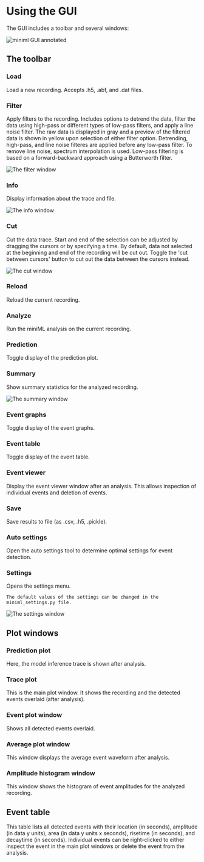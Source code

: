 # Using the GUI

The GUI includes a toolbar and several windows:

![miniml GUI annotated](../images/GUI_annotated.svg "miniML GUI")

## The toolbar

### Load

Load a new recording. Accepts .h5, .abf, and .dat files.

### Filter

Apply filters to the recording. Includes options to detrend the data, filter the data using high-pass or different types of low-pass filters, and apply a line noise filter. The raw data is displayed in gray and a preview of the filtered data is shown in yellow upon selection of either filter option. Detrending, high-pass, and line noise filteres are applied before any low-pass filter.
To remove line noise, spectrum interpolation is used. Low-pass filtering is based on a forward-backward approach using a Butterworth filter.

![The filter window](../images/GUI_filter.png "miniML Filter")

### Info

Display information about the trace and file.

![The info window](../images/GUI_info.png "miniML File Info")

### Cut

Cut the data trace. Start and end of the selection can be adjusted by dragging the cursors or by specifying a time. By default, data not selected at the beginning and end of the recording will be cut out. Toggle the 'cut between cursors' button to cut out the data between the cursors instead.

![The cut window](../images/GUI_cut.png "miniML File Info")

### Reload

Reload the current recording.

### Analyze

Run the miniML analysis on the current recording.

### Prediction

Toggle display of the prediction plot.

### Summary

Show summary statistics for the analyzed recording.

![The summary window](../images/GUI_summary.png "Analysis summary")

### Event graphs

Toggle display of the event graphs.

### Event table

Toggle display of the event table.

### Event viewer

Display the event viewer window after an analysis. This allows inspection of individual events and deletion of events.

### Save

Save results to file (as .csv, .h5, .pickle).

### Auto settings

Open the auto settings tool to determine optimal settings for event detection.

### Settings

Opens the settings menu.

```{tip}
The default values of the settings can be changed in the miniml_settings.py file.
```

![The settings window](../images/GUI_settings.png "miniML Settings")



## Plot windows

### Prediction plot

Here, the model inference trace is shown after analysis.

### Trace plot

This is the main plot window. It shows the recording and the detected events overlaid (after analysis).

### Event plot window

Shows all detected events overlaid.

### Average plot window

This window displays the average event waveform after analysis.

### Amplitude histogram window

This window shows the histogram of event amplitudes for the analyzed recording.

## Event table

This table lists all detected events with their location (in seconds), amplitude (in data y units), area (in data y units x seconds), risetime (in seconds), and decaytime (in seconds). Individual events can be right-clicked to either inspect the event in the main plot windows or delete the event from the analysis.
